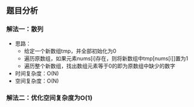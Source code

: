 ## 题目分析

### 解法一：散列
* 思路：
    * 给定一个新数组tmp，并全部初始化为0
    * 遍历原数组，如果元素nums[i]存在，则将新数组中tmp[nums[i]]置为1
    * 遍历整个新数组，找出数组元素等于0的即为原数组中缺少的数字
* 时间复杂度：O(N)
* 空间复杂度：O(N)

### 解法二：优化空间复杂度为O(1)
